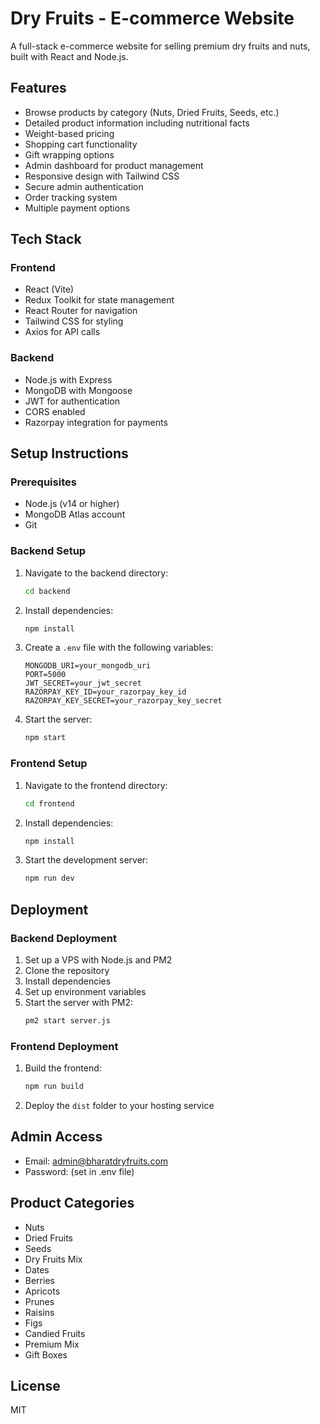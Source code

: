 # Dry Fruits - E-commerce Website

A full-stack e-commerce website for selling premium dry fruits and nuts, built with React and Node.js.

## Features

- Browse products by category (Nuts, Dried Fruits, Seeds, etc.)
- Detailed product information including nutritional facts
- Weight-based pricing
- Shopping cart functionality
- Gift wrapping options
- Admin dashboard for product management
- Responsive design with Tailwind CSS
- Secure admin authentication
- Order tracking system
- Multiple payment options

## Tech Stack

### Frontend
- React (Vite)
- Redux Toolkit for state management
- React Router for navigation
- Tailwind CSS for styling
- Axios for API calls

### Backend
- Node.js with Express
- MongoDB with Mongoose
- JWT for authentication
- CORS enabled
- Razorpay integration for payments

## Setup Instructions

### Prerequisites
- Node.js (v14 or higher)
- MongoDB Atlas account
- Git

### Backend Setup
1. Navigate to the backend directory:
   ```bash
   cd backend
   ```

2. Install dependencies:
   ```bash
   npm install
   ```

3. Create a `.env` file with the following variables:
   ```
   MONGODB_URI=your_mongodb_uri
   PORT=5000
   JWT_SECRET=your_jwt_secret
   RAZORPAY_KEY_ID=your_razorpay_key_id
   RAZORPAY_KEY_SECRET=your_razorpay_key_secret
   ```

4. Start the server:
   ```bash
   npm start
   ```

### Frontend Setup
1. Navigate to the frontend directory:
   ```bash
   cd frontend
   ```

2. Install dependencies:
   ```bash
   npm install
   ```

3. Start the development server:
   ```bash
   npm run dev
   ```

## Deployment

### Backend Deployment
1. Set up a VPS with Node.js and PM2
2. Clone the repository
3. Install dependencies
4. Set up environment variables
5. Start the server with PM2:
   ```bash
   pm2 start server.js
   ```

### Frontend Deployment
1. Build the frontend:
   ```bash
   npm run build
   ```
2. Deploy the `dist` folder to your hosting service

## Admin Access
- Email: admin@bharatdryfruits.com
- Password: (set in .env file)

## Product Categories
- Nuts
- Dried Fruits
- Seeds
- Dry Fruits Mix
- Dates
- Berries
- Apricots
- Prunes
- Raisins
- Figs
- Candied Fruits
- Premium Mix
- Gift Boxes

## License
MIT 
